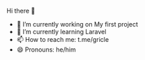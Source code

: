 Hi there 👋
- 🔭 I’m currently working on My first project   
- 🌱 I’m currently learning Laravel
- 📫 How to reach me: t.me/gricle
- 😄 Pronouns: he/him
<!-- ⚡ Fun fact: ...-->
<!--
**MehdiGricle/MehdiGricle** is a ✨ _special_ ✨ repository because its `README.md` (this file) appears on your GitHub profile.

Here are some ideas to get you started:

- 🔭 I’m currently working on My first project t  
- 🌱 I’m currently learning Laravel
- 👯 I’m looking to collaborate on ...
- 🤔 I’m looking for help with ...
- 💬 Ask me about ...
- 📫 How to reach me: t.me/gricle
- 😄 Pronouns: he/him
- ⚡ Fun fact: ...
-->
